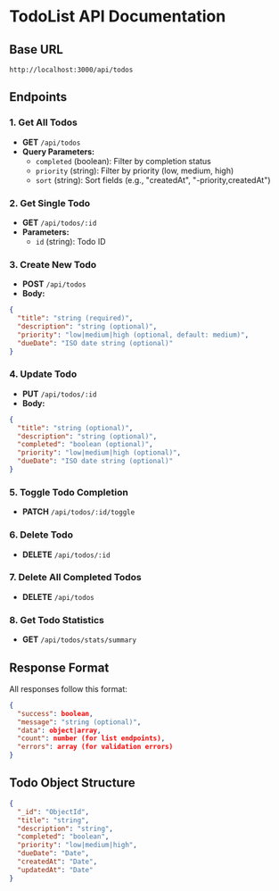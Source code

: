 # TodoList API Documentation

## Base URL
`http://localhost:3000/api/todos`

## Endpoints

### 1. Get All Todos
- **GET** `/api/todos`
- **Query Parameters:**
  - `completed` (boolean): Filter by completion status
  - `priority` (string): Filter by priority (low, medium, high)
  - `sort` (string): Sort fields (e.g., "createdAt", "-priority,createdAt")

### 2. Get Single Todo
- **GET** `/api/todos/:id`
- **Parameters:**
  - `id` (string): Todo ID

### 3. Create New Todo
- **POST** `/api/todos`
- **Body:**
```json
{
  "title": "string (required)",
  "description": "string (optional)",
  "priority": "low|medium|high (optional, default: medium)",
  "dueDate": "ISO date string (optional)"
}
```

### 4. Update Todo
- **PUT** `/api/todos/:id`
- **Body:**
```json
{
  "title": "string (optional)",
  "description": "string (optional)",
  "completed": "boolean (optional)",
  "priority": "low|medium|high (optional)",
  "dueDate": "ISO date string (optional)"
}
```

### 5. Toggle Todo Completion
- **PATCH** `/api/todos/:id/toggle`

### 6. Delete Todo
- **DELETE** `/api/todos/:id`

### 7. Delete All Completed Todos
- **DELETE** `/api/todos`

### 8. Get Todo Statistics
- **GET** `/api/todos/stats/summary`

## Response Format
All responses follow this format:
```json
{
  "success": boolean,
  "message": "string (optional)",
  "data": object|array,
  "count": number (for list endpoints),
  "errors": array (for validation errors)
}
```

## Todo Object Structure
```json
{
  "_id": "ObjectId",
  "title": "string",
  "description": "string",
  "completed": "boolean",
  "priority": "low|medium|high",
  "dueDate": "Date",
  "createdAt": "Date",
  "updatedAt": "Date"
}
```